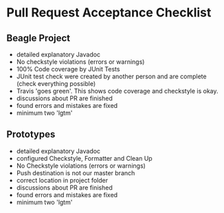 # Pull Request Acceptance Checklist

## Beagle Project
 * detailed explanatory Javadoc
 * No checkstyle violations (errors or warnings)
 * 100% Code coverage by JUnit Tests
 * JUnit test check were created by another person and are complete (check everything possible)
 * Travis 'goes green'. This shows code coverage and checkstyle is okay.
 * discussions about PR are finished
 * found errors and mistakes are fixed
 * minimum two 'lgtm'

## Prototypes
 * detailed explanatory Javadoc
 * configured Checkstyle, Formatter and Clean Up
 * No Checkstyle violations (errors or warnings)
 * Push destination is not our master branch
 * correct location in project folder
 * discussions about PR are finished
 * found errors and mistakes are fixed
 * minimum two 'lgtm'
